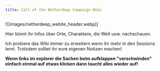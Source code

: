```yaml
---
title: Call of the Netherdeep Campaign Wiki
---
```


![[images/netherdeep_webite_header.webp]]

Hier könnt ihr Infos über Orte, Charaktere, die Welt usw. nachschauen.

Ich probiere das Wiki immer zu erweitern wenn ihr mehr in den Sessions lernt.
Trotzdem solltet ihr eure eigenen Notizen machen!

**Wenn links im explorer die Sachen beim aufklappen "verschwinden" einfach einmal auf etwas klicken dann taucht alles wieder auf!**

